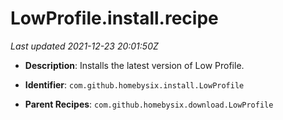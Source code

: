 # LowProfile.install.recipe

_Last updated 2021-12-23 20:01:50Z_

- **Description**: Installs the latest version of Low Profile.

- **Identifier**: `com.github.homebysix.install.LowProfile`

- **Parent Recipes**: `com.github.homebysix.download.LowProfile`
